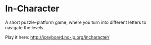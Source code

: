 # In-Character
A short puzzle-platform game, where you turn into different letters to navigate the levels.

Play it here: http://iceyboard.no-ip.org/incharacter/
